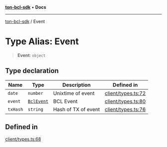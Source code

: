 [**ton-bcl-sdk**](../README.md) • **Docs**

***

[ton-bcl-sdk](../globals.md) / Event

# Type Alias: Event

> **Event**: `object`

## Type declaration

| Name | Type | Description | Defined in |
| ------ | ------ | ------ | ------ |
| `date` | `number` | Unixtime of event | [client/types.ts:72](https://github.com/ton-fun-tech/ton-bcl-sdk/blob/13871a60088d7e9186be67107dbe2dc597dc6855/src/client/types.ts#L72) |
| `event` | [`BclEvent`](BclEvent.md) | BCL Event | [client/types.ts:80](https://github.com/ton-fun-tech/ton-bcl-sdk/blob/13871a60088d7e9186be67107dbe2dc597dc6855/src/client/types.ts#L80) |
| `txHash` | `string` | Hash of TX of event | [client/types.ts:76](https://github.com/ton-fun-tech/ton-bcl-sdk/blob/13871a60088d7e9186be67107dbe2dc597dc6855/src/client/types.ts#L76) |

## Defined in

[client/types.ts:68](https://github.com/ton-fun-tech/ton-bcl-sdk/blob/13871a60088d7e9186be67107dbe2dc597dc6855/src/client/types.ts#L68)
